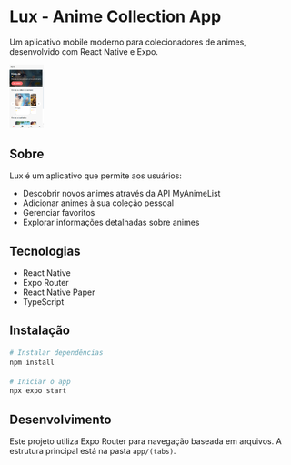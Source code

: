# Lux - Anime Collection App

Um aplicativo mobile moderno para colecionadores de animes, desenvolvido com React Native e Expo.

<img src="img/Captura de tela 2025-05-20 095429.png" alt="Lux Anime App" width="60">

## Sobre

Lux é um aplicativo que permite aos usuários:
- Descobrir novos animes através da API MyAnimeList
- Adicionar animes à sua coleção pessoal
- Gerenciar favoritos
- Explorar informações detalhadas sobre animes

## Tecnologias

- React Native
- Expo Router
- React Native Paper
- TypeScript

## Instalação

```bash
# Instalar dependências
npm install

# Iniciar o app
npx expo start
```

## Desenvolvimento

Este projeto utiliza Expo Router para navegação baseada em arquivos. A estrutura principal está na pasta `app/(tabs)`.
